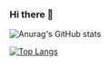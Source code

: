 ### Hi there 👋

<!--
**SbloodyS/SbloodyS** is a ✨ _special_ ✨ repository because its `README.md` (this file) appears on your GitHub profile.

Here are some ideas to get you started:

- 🔭 I’m currently working on ...
- 🌱 I’m currently learning ...
- 👯 I’m looking to collaborate on ...
- 🤔 I’m looking for help with ...
- 💬 Ask me about ...
- 📫 How to reach me: ...
- 😄 Pronouns: ...
- ⚡ Fun fact: ...
-->

![Anurag's GitHub stats](https://github-readme-stats.vercel.app/api?username=SbloodyS&count_private=true&show_icons=true&theme=cobalt)

[![Top Langs](https://github-readme-stats.vercel.app/api/top-langs/?username=SbloodyS&langs_count=8&layout=compact)](https://github.com/anuraghazra/github-readme-stats)
